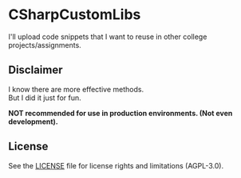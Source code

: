 # CSharpCustomLibs

I'll upload code snippets that I want to reuse in other college projects/assignments.

## Disclaimer
I know there are more effective methods.  
But I did it just for fun.  

**NOT recommended for use in production environments. (Not even development).**

## License  
See the [LICENSE](LICENSE.md) file for license rights and limitations (AGPL-3.0).
